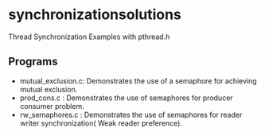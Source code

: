 # synchronizationsolutions
Thread Synchronization Examples with pthread.h

## Programs 
* mutual_exclusion.c: Demonstrates the use of a semaphore for achieving mutual exclusion.
* prod_cons.c : Demonstrates the use of semaphores for producer consumer problem.
* rw_semaphores.c : Demonstrates the use of semaphores for reader writer synchronization( Weak reader preference).


